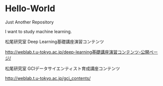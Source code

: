# Hello-World
Just Another Repository

I want to study machine learning.

松尾研究室 Deep Learning基礎講座演習コンテンツ

http://weblab.t.u-tokyo.ac.jp/deep-learning基礎講座演習コンテンツ-公開ページ/

松尾研究室 GCIデータサイエンティスト育成講座コンテンツ

http://weblab.t.u-tokyo.ac.jp/gci_contents/
